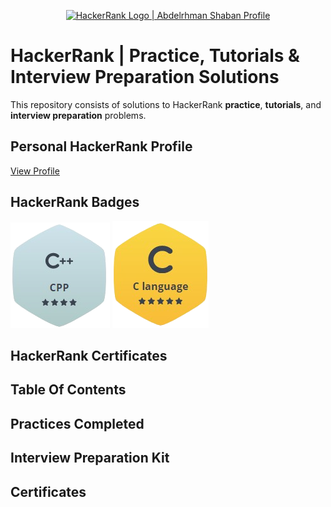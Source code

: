 <p align="center">
    <a href="https://www.hackerrank.com/abdelrhmanshaba1">
        <img alt="HackerRank Logo | Abdelrhman Shaban Profile" src="https://hrcdn.net/fcore/assets/brand/typemark_60x200-7435b42d20.svg" >
    </a>
</p>

# HackerRank | Practice, Tutorials & Interview Preparation Solutions

This repository consists of solutions to HackerRank **practice**, **tutorials**, and **interview preparation** problems.



## Personal HackerRank Profile

[View Profile](https://www.hackerrank.com/abdelrhmanshaba1)

## HackerRank Badges

![C++](/Badges/C++.png)
![C](/Badges/C.png)

## HackerRank Certificates

## Table Of Contents

## Practices Completed

## Interview Preparation Kit

## Certificates
